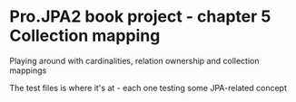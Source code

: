 # Pro.JPA2 book project - chapter 5 Collection mapping

Playing around with cardinalities, relation ownership and collection mappings

The test files is where it's at - each one testing some JPA-related concept

